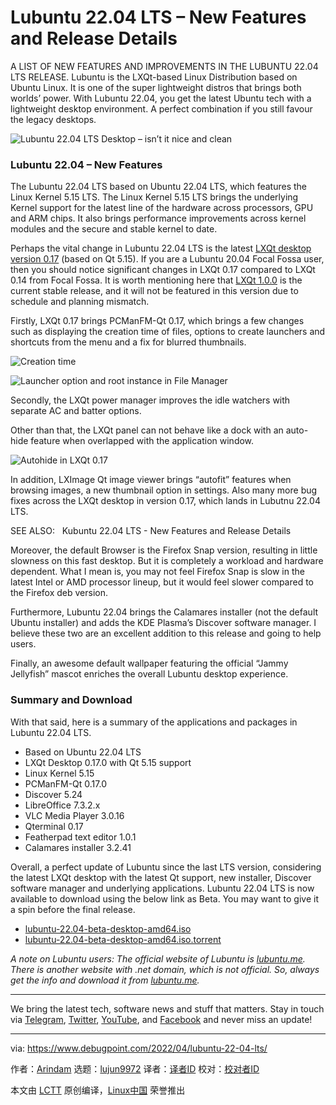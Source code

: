 [#]: subject: "Lubuntu 22.04 LTS – New Features and Release Details"
[#]: via: "https://www.debugpoint.com/2022/04/lubuntu-22-04-lts/"
[#]: author: "Arindam https://www.debugpoint.com/author/admin1/"
[#]: collector: "lujun9972"
[#]: translator: " "
[#]: reviewer: " "
[#]: publisher: " "
[#]: url: " "

Lubuntu 22.04 LTS – New Features and Release Details
======
A LIST OF NEW FEATURES AND IMPROVEMENTS IN THE LUBUNTU 22.04 LTS
RELEASE.
Lubuntu is the LXQt-based Linux Distribution based on Ubuntu Linux. It is one of the super lightweight distros that brings both worlds’ power. With Lubuntu 22.04, you get the latest Ubuntu tech with a lightweight desktop environment. A perfect combination if you still favour the legacy desktops.

![Lubuntu 22.04 LTS Desktop – isn’t it nice and clean][1]

### Lubuntu 22.04 – New Features

The Lubuntu 22.04 LTS based on Ubuntu 22.04 LTS, which features the Linux Kernel 5.15 LTS. The Linux Kernel 5.15 LTS brings the underlying Kernel support for the latest line of the hardware across processors, GPU and ARM chips. It also brings performance improvements across kernel modules and the secure and stable kernel to date.

Perhaps the vital change in Lubuntu 22.04 LTS is the latest [LXQt desktop version 0.17][2] (based on Qt 5.15). If you are a Lubuntu 20.04 Focal Fossa user, then you should notice significant changes in LXQt 0.17 compared to LXQt 0.14 from Focal Fossa. It is worth mentioning here that [LXQt 1.0.0][3] is the current stable release, and it will not be featured in this version due to schedule and planning mismatch.

Firstly, LXQt 0.17 brings PCManFM-Qt 0.17, which brings a few changes such as displaying the creation time of files, options to create launchers and shortcuts from the menu and a fix for blurred thumbnails.

![Creation time][4]

![Launcher option and root instance in File Manager][5]

Secondly, the LXQt power manager improves the idle watchers with separate AC and batter options.

Other than that, the LXQt panel can not behave like a dock with an auto-hide feature when overlapped with the application window.

![Autohide in LXQt 0.17][6]

In addition, LXImage Qt image viewer brings “autofit” features when browsing images, a new thumbnail option in settings. Also many more bug fixes across the LXQt desktop in version 0.17, which lands in Lubutnu 22.04 LTS.

[][7]

SEE ALSO:   Kubuntu 22.04 LTS - New Features and Release Details

Moreover, the default Browser is the Firefox Snap version, resulting in little slowness on this fast desktop. But it is completely a workload and hardware dependent. What I mean is, you may not feel Firefox Snap is slow in the latest Intel or AMD processor lineup, but it would feel slower compared to the Firefox deb version.

Furthermore, Lubuntu 22.04 brings the Calamares installer (not the default Ubuntu installer) and adds the KDE Plasma’s Discover software manager. I believe these two are an excellent addition to this release and going to help users.

Finally, an awesome default wallpaper featuring the official “Jammy Jellyfish” mascot enriches the overall Lubuntu desktop experience.

### Summary and Download

With that said, here is a summary of the applications and packages in Lubuntu 22.04 LTS.

  * Based on Ubuntu 22.04 LTS
  * LXQt Desktop 0.17.0 with Qt 5.15 support
  * Linux Kernel 5.15
  * PCManFM-Qt 0.17.0
  * Discover 5.24
  * LibreOffice 7.3.2.x
  * VLC Media Player 3.0.16
  * Qterminal 0.17
  * Featherpad text editor 1.0.1
  * Calamares installer 3.2.41



Overall, a perfect update of Lubuntu since the last LTS version, considering the latest LXQt desktop with the latest Qt support, new installer, Discover software manager and underlying applications. Lubuntu 22.04 LTS is now available to download using the below link as Beta. You may want to give it a spin before the final release.

  * [lubuntu-22.04-beta-desktop-amd64.iso][8]
  * [lubuntu-22.04-beta-desktop-amd64.iso.torrent][9]



_A note on Lubuntu users: The official website of Lubuntu is [lubuntu.me][10]. There is another website with .net domain, which is not official. So, always get the info and download it from [lubuntu.me][10]._

* * *

We bring the latest tech, software news and stuff that matters. Stay in touch via [Telegram][11], [Twitter][12], [YouTube][13], and [Facebook][14] and never miss an update!

--------------------------------------------------------------------------------

via: https://www.debugpoint.com/2022/04/lubuntu-22-04-lts/

作者：[Arindam][a]
选题：[lujun9972][b]
译者：[译者ID](https://github.com/译者ID)
校对：[校对者ID](https://github.com/校对者ID)

本文由 [LCTT](https://github.com/LCTT/TranslateProject) 原创编译，[Linux中国](https://linux.cn/) 荣誉推出

[a]: https://www.debugpoint.com/author/admin1/
[b]: https://github.com/lujun9972
[1]: https://www.debugpoint.com/wp-content/uploads/2022/04/Lubuntu-22.04-LTS-Desktop-isnt-it-nice-and-clean-1024x580.jpg
[2]: https://www.debugpoint.com/2021/04/lxqt-0-17-release/
[3]: https://www.debugpoint.com/2021/11/lxqt-1-0-release/
[4]: https://www.debugpoint.com/wp-content/uploads/2021/04/Creation-time-1024x206.jpg
[5]: https://www.debugpoint.com/wp-content/uploads/2021/04/Launcher-option-and-root-instance-in-File-Manager.jpg
[6]: https://www.debugpoint.com/wp-content/uploads/2021/04/Autohide-in-LXQt-0.17.gif
[7]: https://www.debugpoint.com/2022/04/kubuntu-22-04-lts/
[8]: https://cdimage.ubuntu.com/lubuntu/releases/22.04/beta/lubuntu-22.04-beta-desktop-amd64.iso
[9]: https://cdimage.ubuntu.com/lubuntu/releases/22.04/beta/lubuntu-22.04-beta-desktop-amd64.iso.torrent
[10]: https://lubuntu.me/
[11]: https://t.me/debugpoint
[12]: https://twitter.com/DebugPoint
[13]: https://www.youtube.com/c/debugpoint?sub_confirmation=1
[14]: https://facebook.com/DebugPoint
